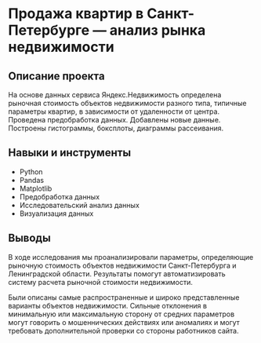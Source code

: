 # Продажа квартир в Санкт-Петербурге — анализ рынка недвижимости
## **Описание проекта**  

На основе данных сервиса Яндекс.Недвижимость определена рыночная стоимость
объектов недвижимости разного типа, типичные параметры квартир, в зависимости от
удаленности от центра. Проведена предобработка данных. Добавлены новые данные.
Построены гистограммы, боксплоты, диаграммы рассеивания. 

## **Навыки и инструменты**  

- Python
- Pandas
- Matplotlib
- Предобработка данных
- Исследовательский анализ данных
- Визуализация данных

## **Выводы**  

В ходе исследования мы проанализировали параметры, определяющие рыночную стоимость объектов недвижимости Санкт-Петербурга и Ленинградской области. Результаты помогут автоматизировать систему расчета рыночной стоимости недвижимости.

Были описаны самые распространенные и широко представленные варианты объектов недвижимости. Сильные отклонения в минимальную или максимальную сторону от средних параметров могут говорить о мошеннических действиях или аномалиях и могут требовать дополнительной проверки со стороны работников сайта.

